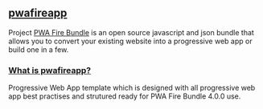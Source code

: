 ## [pwafireapp]()

Project [PWA Fire Bundle](https://github.com/mayeedwin/pwafire) is an open source javascript and json bundle that allows you to convert your existing website into a progressive web app or build one in a few.

### [What is pwafireapp?](https://github.com/mayeedwin/pwafireapp)

Progressive Web App template which is designed with all progressive web app best practises and strutured ready for PWA Fire Bundle 4.0.0 use.
